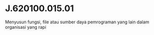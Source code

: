 # J.620100.015.01
Menyusun fungsi, file atau sumber daya pemrograman yang lain dalam organisasi yang rapi
